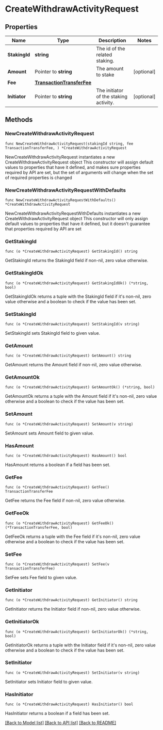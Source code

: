 # CreateWithdrawActivityRequest

## Properties

Name | Type | Description | Notes
------------ | ------------- | ------------- | -------------
**StakingId** | **string** | The id of the related staking. | 
**Amount** | Pointer to **string** | The amount to stake | [optional] 
**Fee** | [**TransactionTransferFee**](TransactionTransferFee.md) |  | 
**Initiator** | Pointer to **string** | The initiator of the staking activity. | [optional] 

## Methods

### NewCreateWithdrawActivityRequest

`func NewCreateWithdrawActivityRequest(stakingId string, fee TransactionTransferFee, ) *CreateWithdrawActivityRequest`

NewCreateWithdrawActivityRequest instantiates a new CreateWithdrawActivityRequest object
This constructor will assign default values to properties that have it defined,
and makes sure properties required by API are set, but the set of arguments
will change when the set of required properties is changed

### NewCreateWithdrawActivityRequestWithDefaults

`func NewCreateWithdrawActivityRequestWithDefaults() *CreateWithdrawActivityRequest`

NewCreateWithdrawActivityRequestWithDefaults instantiates a new CreateWithdrawActivityRequest object
This constructor will only assign default values to properties that have it defined,
but it doesn't guarantee that properties required by API are set

### GetStakingId

`func (o *CreateWithdrawActivityRequest) GetStakingId() string`

GetStakingId returns the StakingId field if non-nil, zero value otherwise.

### GetStakingIdOk

`func (o *CreateWithdrawActivityRequest) GetStakingIdOk() (*string, bool)`

GetStakingIdOk returns a tuple with the StakingId field if it's non-nil, zero value otherwise
and a boolean to check if the value has been set.

### SetStakingId

`func (o *CreateWithdrawActivityRequest) SetStakingId(v string)`

SetStakingId sets StakingId field to given value.


### GetAmount

`func (o *CreateWithdrawActivityRequest) GetAmount() string`

GetAmount returns the Amount field if non-nil, zero value otherwise.

### GetAmountOk

`func (o *CreateWithdrawActivityRequest) GetAmountOk() (*string, bool)`

GetAmountOk returns a tuple with the Amount field if it's non-nil, zero value otherwise
and a boolean to check if the value has been set.

### SetAmount

`func (o *CreateWithdrawActivityRequest) SetAmount(v string)`

SetAmount sets Amount field to given value.

### HasAmount

`func (o *CreateWithdrawActivityRequest) HasAmount() bool`

HasAmount returns a boolean if a field has been set.

### GetFee

`func (o *CreateWithdrawActivityRequest) GetFee() TransactionTransferFee`

GetFee returns the Fee field if non-nil, zero value otherwise.

### GetFeeOk

`func (o *CreateWithdrawActivityRequest) GetFeeOk() (*TransactionTransferFee, bool)`

GetFeeOk returns a tuple with the Fee field if it's non-nil, zero value otherwise
and a boolean to check if the value has been set.

### SetFee

`func (o *CreateWithdrawActivityRequest) SetFee(v TransactionTransferFee)`

SetFee sets Fee field to given value.


### GetInitiator

`func (o *CreateWithdrawActivityRequest) GetInitiator() string`

GetInitiator returns the Initiator field if non-nil, zero value otherwise.

### GetInitiatorOk

`func (o *CreateWithdrawActivityRequest) GetInitiatorOk() (*string, bool)`

GetInitiatorOk returns a tuple with the Initiator field if it's non-nil, zero value otherwise
and a boolean to check if the value has been set.

### SetInitiator

`func (o *CreateWithdrawActivityRequest) SetInitiator(v string)`

SetInitiator sets Initiator field to given value.

### HasInitiator

`func (o *CreateWithdrawActivityRequest) HasInitiator() bool`

HasInitiator returns a boolean if a field has been set.


[[Back to Model list]](../README.md#documentation-for-models) [[Back to API list]](../README.md#documentation-for-api-endpoints) [[Back to README]](../README.md)


